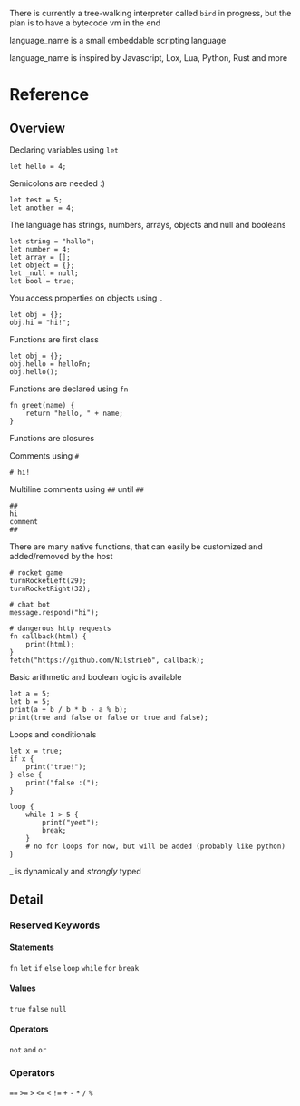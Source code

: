 There is currently a tree-walking interpreter called `bird` in progress, but the plan is to have a bytecode vm in the end

language_name is a small embeddable scripting language

language_name is inspired by Javascript, Lox, Lua, Python, Rust and more

# Reference

## Overview

Declaring variables using `let`

```
let hello = 4;
```

Semicolons are needed :)

```
let test = 5;
let another = 4;
```

The language has strings, numbers, arrays, objects and null and booleans

```
let string = "hallo";
let number = 4;
let array = [];
let object = {};
let _null = null;
let bool = true;
```

You access properties on objects using `.`

```
let obj = {};
obj.hi = "hi!";
```

Functions are first class

```
let obj = {};
obj.hello = helloFn;
obj.hello();
```

Functions are declared using `fn`

```
fn greet(name) {
    return "hello, " + name;
}
```

Functions are closures

Comments using `#`
```
# hi!
```

Multiline comments using `##` until `##`
```
##
hi
comment
##
```

There are many native functions, that can easily be customized and added/removed by the host

```
# rocket game
turnRocketLeft(29);
turnRocketRight(32);

# chat bot
message.respond("hi");

# dangerous http requests
fn callback(html) {
    print(html);
}
fetch("https://github.com/Nilstrieb", callback);
```

Basic arithmetic and boolean logic is available

```
let a = 5;
let b = 5;
print(a + b / b * b - a % b);
print(true and false or false or true and false);
```

Loops and conditionals

```
let x = true;
if x {
    print("true!");
} else {
    print("false :(");
}

loop {
    while 1 > 5 {
        print("yeet");
        break;
    }
    # no for loops for now, but will be added (probably like python)
}
```

_ is dynamically and *strongly* typed

## Detail

### Reserved Keywords

#### Statements
`fn`
`let`
`if`
`else`
`loop`
`while`
`for`
`break`

#### Values
`true`
`false`
`null`

#### Operators
`not`
`and`
`or`

### Operators
`==`
`>=`
`>`
`<=`
`<`
`!=`
`+`
`-`
`*`
`/`
`%`
